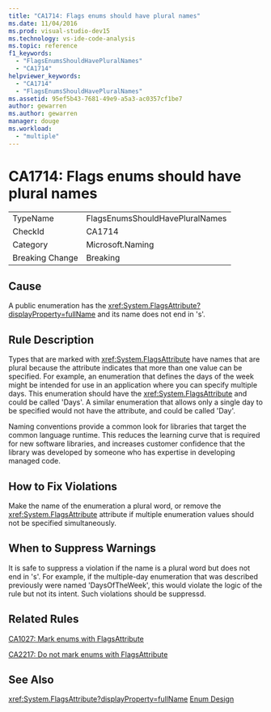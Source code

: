 ```yaml
---
title: "CA1714: Flags enums should have plural names"
ms.date: 11/04/2016
ms.prod: visual-studio-dev15
ms.technology: vs-ide-code-analysis
ms.topic: reference
f1_keywords:
  - "FlagsEnumsShouldHavePluralNames"
  - "CA1714"
helpviewer_keywords:
  - "CA1714"
  - "FlagsEnumsShouldHavePluralNames"
ms.assetid: 95ef5b43-7681-49e9-a5a3-ac0357cf1be7
author: gewarren
ms.author: gewarren
manager: douge
ms.workload:
  - "multiple"
---
```

# CA1714: Flags enums should have plural names
|||
|-|-|
|TypeName|FlagsEnumsShouldHavePluralNames|
|CheckId|CA1714|
|Category|Microsoft.Naming|
|Breaking Change|Breaking|

## Cause
 A public enumeration has the <xref:System.FlagsAttribute?displayProperty=fullName> and its name does not end in 's'.

## Rule Description
 Types that are marked with <xref:System.FlagsAttribute> have names that are plural because the attribute indicates that more than one value can be specified. For example, an enumeration that defines the days of the week might be intended for use in an application where you can specify multiple days. This enumeration should have the <xref:System.FlagsAttribute> and could be called 'Days'. A similar enumeration that allows only a single day to be specified would not have the attribute, and could be called 'Day'.

 Naming conventions provide a common look for libraries that target the common language runtime. This reduces the learning curve that is required for new software libraries, and increases customer confidence that the library was developed by someone who has expertise in developing managed code.

## How to Fix Violations
 Make the name of the enumeration a plural word, or remove the <xref:System.FlagsAttribute> attribute if multiple enumeration values should not be specified simultaneously.

## When to Suppress Warnings
 It is safe to suppress a violation if the name is a plural word but does not end in 's'. For example, if the multiple-day enumeration that was described previously were named 'DaysOfTheWeek', this would violate the logic of the rule but not its intent. Such violations should be suppressd.

## Related Rules
 [CA1027: Mark enums with FlagsAttribute](../code-quality/ca1027-mark-enums-with-flagsattribute.md)

 [CA2217: Do not mark enums with FlagsAttribute](../code-quality/ca2217-do-not-mark-enums-with-flagsattribute.md)

## See Also
 <xref:System.FlagsAttribute?displayProperty=fullName>
 [Enum Design](/dotnet/standard/design-guidelines/enum)